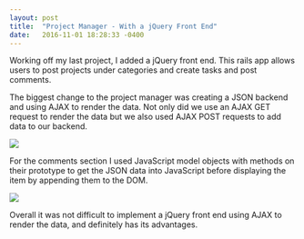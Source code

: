 ```yaml
---
layout: post
title:  "Project Manager - With a jQuery Front End"
date:   2016-11-01 18:28:33 -0400
---
```



Working off my last project, I added a jQuery front end. This rails app allows users to post projects under categories and create tasks and post comments.

The biggest change to the project manager was creating a JSON backend and using AJAX to render the data. Not only did we use an AJAX GET request to render the data but we also used AJAX POST requests to add data to our backend. 

![](http://i.imgur.com/AegBNhT.png)

For the comments section I used JavaScript  model objects with methods on their prototype to get the JSON data into JavaScript  before displaying the item by appending them to the DOM.


![](http://i.imgur.com/6001i8N.jpg)


Overall it was not difficult to implement a jQuery front end using AJAX to render the data, and definitely has its advantages.

